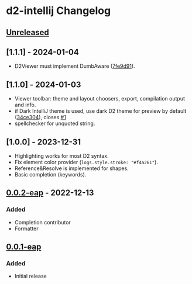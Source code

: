 <!-- Keep a Changelog guide -> https://keepachangelog.com -->

# d2-intellij Changelog

## [Unreleased]

## [1.1.1] - 2024-01-04

- D2Viewer must implement DumbAware ([7fe9d91](https://github.com/develar/d2-intellij-plugin/commit/7fe9d916d9a43d1b0c237eb9964d93c12638de8d)).

## [1.1.0] - 2024-01-03

- Viewer toolbar: theme and layout choosers, export, compilation output and info.
- if Dark IntelliJ theme is used, use dark D2 theme for preview by default ([34ce304](https://github.com/develar/d2-intellij-plugin/commit/34ce30413394b4754a8414bcdc7bd6c5a6d74409)), closes [#1](https://github.com/develar/d2-intellij-plugin/issues/1)
- spellchecker for unquoted string.

## [1.0.0] - 2023-12-31
- Highlighting works for most D2 syntax.
- Fix element color provider (`logs.style.stroke: "#f4a261"`).
- Reference&Resolve is implemented for shapes.
- Basic completion (keywords).

## [0.0.2-eap] - 2022-12-13

### Added
- Completion contributor
- Formatter

## [0.0.1-eap]

### Added
- Initial release

[Unreleased]: https://github.com/DVDAndroid/d2-intellij/compare/v0.0.2-eap...HEAD
[0.0.2-eap]: https://github.com/DVDAndroid/d2-intellij/compare/v0.0.1-eap...v0.0.2-eap
[0.0.1-eap]: https://github.com/DVDAndroid/d2-intellij/commits/v0.0.1-eap
